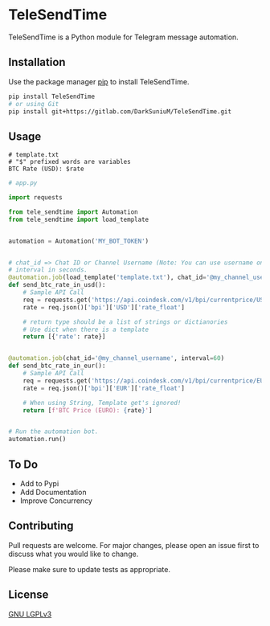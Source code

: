 # TeleSendTime
TeleSendTime is a Python module for Telegram message automation.

## Installation

Use the package manager [pip](https://pip.pypa.io/en/stable/) to install TeleSendTime.

```bash
pip install TeleSendTime
# or using Git
pip install git+https://gitlab.com/DarkSuniuM/TeleSendTime.git
```

## Usage

```
# template.txt
# "$" prefixed words are variables
BTC Rate (USD): $rate
```

```python
# app.py

import requests

from tele_sendtime import Automation
from tele_sendtime import load_template


automation = Automation('MY_BOT_TOKEN')


# chat_id => Chat ID or Channel Username (Note: You can use username only for channels)
# interval in seconds.
@automation.job(load_template('template.txt'), chat_id='@my_channel_username', interval=60)
def send_btc_rate_in_usd():
    # Sample API Call
    req = requests.get('https://api.coindesk.com/v1/bpi/currentprice/USD.json')
    rate = req.json()['bpi']['USD']['rate_float']

    # return type should be a list of strings or dictianories
    # Use dict when there is a template
    return [{'rate': rate}] 


@automation.job(chat_id='@my_channel_username', interval=60)
def send_btc_rate_in_eur():
    # Sample API Call
    req = requests.get('https://api.coindesk.com/v1/bpi/currentprice/EUR.json')
    rate = req.json()['bpi']['EUR']['rate_float']

    # When using String, Template get's ignored!
    return [f'BTC Price (EURO): {rate}']


# Run the automation bot.
automation.run()
```

## To Do
* Add to Pypi
* Add Documentation
* Improve Concurrency


## Contributing
Pull requests are welcome. For major changes, please open an issue first to discuss what you would like to change.

Please make sure to update tests as appropriate.

## License
[GNU LGPLv3](https://choosealicense.com/licenses/lgpl-3.0/)